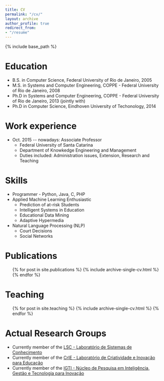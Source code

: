 ```yaml
---
title: CV
permalink: "/cv/"
layout: archive
author_profile: true
redirect_from:
- "/resume"
---
```


{% include base_path %}

Education
======
* B.S. in Computer Science, Federal University of Rio de Janeiro, 2005
* M.S. in Systems and Computer Engineering, COPPE - Federal University of Rio de Janeiro, 2008
* Ph.D in Systems and Computer Engineering, COPPE - Federal University of Rio de Janeiro, 2013 (jointly with)
* Ph.D in Computer Science, Eindhoven University of Techonology, 2014

Work experience
======
* Oct. 2015 -- nowadays: Associate Professor
  * Federal University of Santa Catarina
  * Department of Knowkedge Engineering and Management
  * Duties included: Administration issues, Extension, Research and Teaching


Skills
======
* Programmer - Python, Java, C, PHP
* Applied Machine Learning Enthusiastic
  * Prediction of at-risk Students
  * Intelligent Systems in Education
  * Educational Data Mining
  * Adaptive Hypermedia
* Natural Language Processing (NLP)
  * Court Decisions
  * Social Networks


Publications
======
  <ul>{% for post in site.publications %}
    {% include archive-single-cv.html %}
  {% endfor %}</ul>


Teaching
======
  <ul>{% for post in site.teaching %}
    {% include archive-single-cv.html %}
  {% endfor %}</ul>


Actual Research Groups
======
* Currently member of the [LSC - Laboratório de Sistemas de Conhecimento](http://www.lsc.ufsc.br "Laboratório de Sistemas de Conhecimento")
* Currently member of the [CrIE - Laboratório de Criatividade e Inovação para Educação](https://crie.ufsc.br "Laboratório de Criatividade e Inovação para Educação")
* Currently member of the [IGTI - Núcleo de Pesquisa em Inteligência, Gestão e Tecnologia para Inovação](https://igti.ufsc.br "Núcleo de Pesquisa em Inteligência, Gestão e Tecnologia para Inovação")
